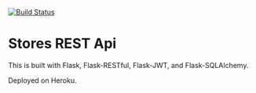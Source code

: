 [![Build Status](https://travis-ci.org/elinaKaneva/stores-rest-api-test.svg?branch=master)](https://travis-ci.org/elinaKaneva/stores-rest-api-test)

# Stores REST Api

This is built with Flask, Flask-RESTful, Flask-JWT, and Flask-SQLAlchemy.

Deployed on Heroku.
